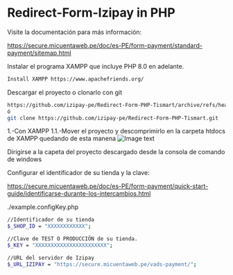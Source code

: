 # Redirect-Form-Izipay in PHP

Visite la documentación para más información:

https://secure.micuentaweb.pe/doc/es-PE/form-payment/standard-payment/sitemap.html

Instalar el programa XAMPP que incluye PHP 8.0 en adelante.

```sh
Install XAMPP https://www.apachefriends.org/
``` 

Descargar el proyecto o clonarlo con git
```sh
https://github.com/izipay-pe/Redirect-Form-PHP-Tismart/archive/refs/heads/main.zip
ó
git clone https://github.com/izipay-pe/Redirect-Form-PHP-Tismart.git
``` 

1.-Con XAMPP
1.1.-Mover el proyecto y descomprimirlo en la carpeta htdocs de XAMPP quedando de esta manena
![Image text](https://github.com/izipay-pe/Redirect-Form-PHP-Tismart/blob/main/images/captura1.png)

Dirigirse a la capeta del proyecto descargado desde la consola de comando de windows

Configurar el identificador de su tienda y la clave:

https://secure.micuentaweb.pe/doc/es-PE/form-payment/quick-start-guide/identificarse-durante-los-intercambios.html

./example.configKey.php
```sh
//Identificador de su tienda
$_SHOP_ID = "XXXXXXXXXXXX"; 

//Clave de TEST O PRODUCCIÖN de su tienda.
$_KEY = "XXXXXXXXXXXXXXXXXXXXXXX";

//URL del servidor de Izipay
$_URL_IZIPAY = "https://secure.micuentaweb.pe/vads-payment/";
``` 
